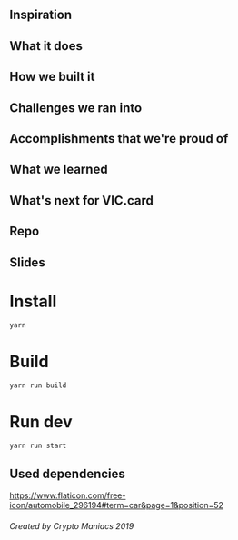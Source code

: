 ## Inspiration

## What it does


## How we built it


## Challenges we ran into

## Accomplishments that we're proud of


## What we learned

## What's next for VIC.card


## Repo


## Slides


# Install
``yarn``

# Build
``yarn run build``

# Run dev
``yarn run start``

## Used dependencies

https://www.flaticon.com/free-icon/automobile_296194#term=car&page=1&position=52

###### Created by Crypto Maniacs 2019
